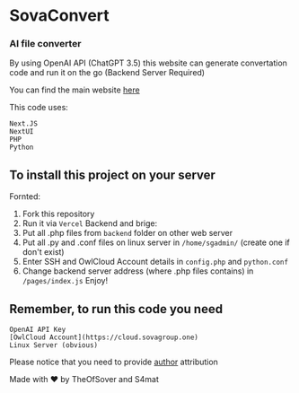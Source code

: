 # SovaConvert
###  AI file converter 

By using OpenAI API (ChatGPT 3.5) this website can generate convertation code and run it on the go (Backend Server Required)

You can find the main website [here](https://convert.sovagroup.one)

This code uses:
```
Next.JS
NextUI
PHP
Python
```


## To install this project on your server
Fornted:
1. Fork this repository
2. Run it via `Vercel`
Backend and brige:
3. Put all .php files from `backend` folder on other web server
4. Put all .py and .conf files on linux server in `/home/sgadmin/` (create one if don't exist)
5. Enter SSH and OwlCloud Account details in `config.php` and `python.conf`
6. Change backend server address (where .php files contains) in `/pages/index.js`
Enjoy!

## Remember, to run this code you need
```
OpenAI API Key
[OwlCloud Account](https://cloud.sovagroup.one)
Linux Server (obvious)
```

Please notice that you need to provide [author](https://sovagroup.one) attribution


Made with ❤️ by TheOfSover and S4mat